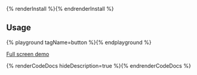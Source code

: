 {% renderInstall %}{% endrenderInstall %}


## Usage

{% playground tagName=button %}{% endplayground %}

<rh-cta><a href="{{ './demo/' | url }}">Full screen demo</a></rh-cta>


{% renderCodeDocs hideDescription=true %}{% endrenderCodeDocs %}
